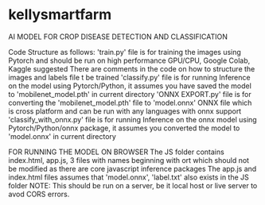 # kellysmartfarm
AI MODEL FOR CROP DISEASE DETECTION AND CLASSIFICATION

Code Structure as follows:
'train.py' file is for training the images using Pytorch and should be run on high performance GPU/CPU, Google Colab, Kaggle suggested 
There are comments in the code on how to structure the images and labels file t be trained
'classify.py' file is for running Inference on the model using Pytorch/Python, it assumes you have saved the model to 'mobilenet_model.pth' in current directory
'ONNX EXPORT.py' file is for converting the 'mobilenet_model.pth' file to 'model.onnx' ONNX file which is cross platform and can be run with any languages with onnx support
'classify_with_onnx.py' file is for running Inference on the onnx model using Pytorch/Python/onnx package, it assumes you converted the model to 'model.onnx' in current directory


FOR RUNNING THE MODEL ON BROWSER
The JS folder contains index.html, app.js, 3 files with names beginning with ort which should not be modified as there are core javascript inference packages 
The app.js and index.html files assumes that 'model.onnx', 'label.txt' also exists in the JS folder 
NOTE: This should be run on a server, be it local host or live server to avod CORS errors.
